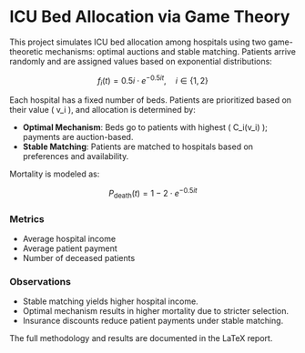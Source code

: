 

# ICU Bed Allocation via Game Theory

This project simulates ICU bed allocation among hospitals using two game-theoretic mechanisms: optimal auctions and stable matching. Patients arrive randomly and are assigned values based on exponential distributions:

$$
f_i(t) = 0.5i \cdot e^{-0.5i t}, \quad i \in \{1, 2\}
$$

Each hospital has a fixed number of beds. Patients are prioritized based on their value \( v_i \), and allocation is determined by:

- **Optimal Mechanism**: Beds go to patients with highest \( C_i(v_i) \); payments are auction-based.
- **Stable Matching**: Patients are matched to hospitals based on preferences and availability.

Mortality is modeled as:

$$
P_{\text{death}}(t) = 1 - 2 \cdot e^{-0.5i t}
$$

### Metrics

- Average hospital income
- Average patient payment
- Number of deceased patients

### Observations

- Stable matching yields higher hospital income.
- Optimal mechanism results in higher mortality due to stricter selection.
- Insurance discounts reduce patient payments under stable matching.

The full methodology and results are documented in the LaTeX report.
